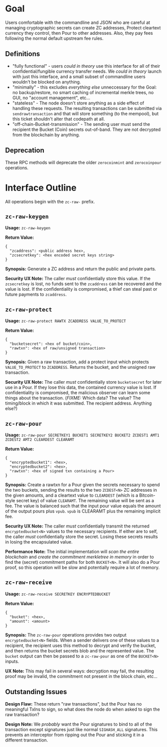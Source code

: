 # Goal

Users comfortable with the commandline and JSON who are careful at
managing cryptographic secrets can create ZC addresses, Protect cleartext
currency they control, then Pour to other addresses. Also, they pay fees
following the normal default upstream fee rules.

## Definitions

* "fully functional" - users *could in theory* use this interface
  for all of their confidential/fungible currency transfer needs. We
  *could in theory* launch with just this interface, and a small subset
  of commandline users wouldn't be blocked on anything.
* "minimally" - this excludes *everything else* unneccessary for the Goal:
  no backup/restore, no smart caching of incremental merkle trees, no GUI,
  no "account management", etc...
* "stateless" - The node doesn't store anything as a side effect of
  handling these requests. The resulting transactions can be submitted
  via ``sendrawtransaction`` and that will store something (to the
  mempool), but this ticket shouldn't alter that codepath at all.
* "off-chain-Bucket-transmission" - The sending user
  must send the recipient the Bucket (Coin) secrets out-of-band. They are
  not decrypted from the blockchain by anything.

## Deprecation

These RPC methods will deprecate the older ``zerocoinmint`` and
``zerocoinpour`` operations.

# Interface Outline

All operations begin with the ``zc-raw-`` prefix.

## ``zc-raw-keygen``

**Usage:** ``zc-raw-keygen``

**Return Value:**

```
{
  "zcaddress": <public address hex>,
  "zcsecretkey": <hex encoded secret keys string>
}
```

**Synopsis:** Generate a ZC address and return the public and private
  parts.

**Security UX Note:** The caller *must* confidentially store this
  value. If the ``zcsecretkey`` is lost, no funds sent to the ``zcaddress``
  can be recovered and the value is lost. If the confidentiality is
  compromised, a thief can steal past or future payments to ``zcaddress``.

## ``zc-raw-protect``

**Usage:** ``zc-raw-protect RAWTX ZCADDRESS VALUE_TO_PROTECT``

**Return Value:**

```
{
  "bucketsecret": <hex of bucket/coin>,
  "rawtxn": <hex of raw/unsigned transaction>
}
```

**Synopsis:** Given a raw transaction, add a protect input which protects
``VALUE_TO_PROTECT`` to ``ZCADDRESS``. Returns the bucket, and the unsigned
raw transaction.

**Security UX Note:** The caller *must* confidentially store
  ``bucketsecret`` for later use in a Pour. If they lose this data, the
  contained currency value is lost. If confidentiality is compromised,
  the malicious observer can learn some things about the transaction.
  (*FIXME:* Which data? The value? The timing/block in which it was
  submitted. The recipient address. Anything else?)

## ``zc-raw-pour``

**Usage:** ``zc-raw-pour SECRETKEY1 BUCKET1 SECRETKEY2 BUCKET2 ZCDEST1 AMT1 ZCDEST2 AMT2 CLEARDEST CLEARAMT``

**Return Value:**

```
{
  "encryptedbucket1": <hex>,
  "encryptedbucket2": <hex>,
  "rawtxn": <hex of signed txn containing a Pour>
}
```

**Synopsis:** Create a rawtxn for a Pour given the secrets necessary
  to spend the two buckets, sending the results to the two ``ZCDEST<N>``
  ZC addresses in the given amounts, and a cleartext value to ``CLEARDEST``
  (which is a Bitcoin-style secret key) of value ``CLEARAMT``.
  The remaining value will be sent as a fee. The value is balanced such
  that the input pour value equals the amount of the output pours plus
  `vpub`. `vpub` is CLEARAMT plus the remaining implicit fee.

**Security UX Note:** The caller *must* confidentially transmit the
  returned ``encryptedbucket<N>`` values to the necessary recipients. If
  either are to self, the caller *must* confidentially store the secret.
  Losing these secrets results in losing the encapsulated value.

**Performance Note:** The initial implementation will *scan the entire
  blockchain* and *create the commitment merkletree in memory*
  in order to find the (secret) commitment paths for both ``BUCKET<N>``.
  It will also do a Pour proof, so this operation will be slow and
  potentially require a lot of memory.

## ``zc-raw-receive``

**Usage:** ``zc-raw-receive SECRETKEY ENCRYPTEDBUCKET``

**Return Value:**

```
{
  "bucket": <hex>,
  "amount": <amount>
}
```

**Synopsis:** The ``zc-raw-pour`` operations provides two output
  ``encryptedbucket<N>`` fields. When a sender delivers one of these
  values to a recipient, the recipient uses this method to decrypt and
  verify the bucket, and then returns the bucket secrets blob and the
  represented value. The ``bucket`` output can then be passed to a
  ``zc-raw-pour`` as one of the ``BUCKET<N>`` inputs.

**UX Note:** This may fail in several ways: decryption may fail, the
  resulting proof may be invalid, the commitment not present in the
  block chain, etc...

## Outstanding Issues

**Design Flaw:** These return "raw transactions", but the Pour has no
meaningful TxIns to sign, so what does the node do when asked to sign
the raw transaction?

**Design Note:** We *probably* want the Pour signatures to bind to all
of the transaction except signatures just like normal ``SIGHASH_ALL``
signatures. This prevents an interceptor from ripping out the Pour and
sticking it in a different transaction.
